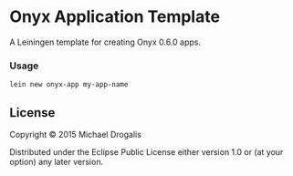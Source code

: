 # Onyx Application Template

A Leiningen template for creating Onyx 0.6.0 apps.

### Usage

```text
lein new onyx-app my-app-name
```

## License

Copyright © 2015 Michael Drogalis

Distributed under the Eclipse Public License either version 1.0 or (at
your option) any later version.
